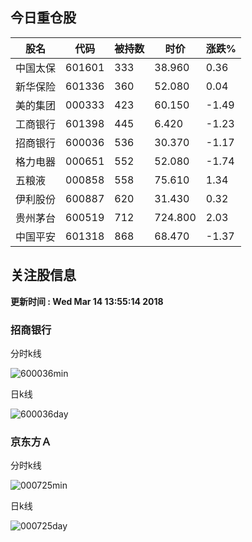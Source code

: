 
## 今日重仓股 

|股名|代码|被持数|时价|涨跌%|
|---|---|---|---|---|
|中国太保|601601|333|38.960|0.36|
|新华保险|601336|360|52.080|0.04|
|美的集团|000333|423|60.150|-1.49|
|工商银行|601398|445|6.420|-1.23|
|招商银行|600036|536|30.370|-1.17|
|格力电器|000651|552|52.080|-1.74|
|五粮液|000858|558|75.610|1.34|
|伊利股份|600887|620|31.430|0.32|
|贵州茅台|600519|712|724.800|2.03|
|中国平安|601318|868|68.470|-1.37|

## 关注股信息
**更新时间 : Wed Mar 14 13:55:14 2018**
### 招商银行 
分时k线

![600036min](http://image.sinajs.cn/newchart/min/n/sh600036.gif)

日k线

![600036day](http://image.sinajs.cn/newchart/daily/n/sh600036.gif)

### 京东方Ａ 
分时k线

![000725min](http://image.sinajs.cn/newchart/min/n/sz000725.gif)

日k线

![000725day](http://image.sinajs.cn/newchart/daily/n/sz000725.gif)
